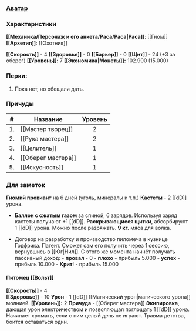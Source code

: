 ### [Аватар](Клотр.jpg)
### Характеристики
**[[Механика/Персонаж и его анкета/Раса/Раса|Раса]]**: [[Гном]]
**[[Архетип]]**: [[Охотник]]

 **[[Скорость]]** - 4
 **[[Здоровье]]** - 0
 **[[Барьер]]** - 0
 **[[Щит]]** - 24 (+3 за оберег)
 **[[Уровень]]:** 7
**[[Экономика|Монеты]]:** 102.900 (15.000)

### Перки:
1. Пока нет, но обещали дать.

### Причуды

| #   | Название           | Уровень |
| --- | ------------------ | :-----: |
| 1.  | [[Мастер творец]]  |    2    |
| 2.  | [[Рука мастера]]   |    2    |
| 3.  | [[Целитель]]       |    1    |
| 4.  | [[Оберег мастера]] |    1    |
| 5.  | [[Искусность]]     |    1    |

### Для заметок
**Гномий провиант** на 6 дней (уголь, минералы и т.п.)
**Кастеты** - 2 [[dD]] урона.
- **Баллон с сжатым газом** за спиной, 6 зарядов. Используя заряд кастеты получают +1 [[dD]]. 
**Раскрывающиеся щитки**, абсорбируют 1 [[dD]] урона. Можно после разряжать.
**9 кг.** мяса для волка. 

- Договор на разработку и производство пиломеча в кузнице Годфрика. Патент. Сможет сам его получить через 1 сессию, вернувшись в [[Юг|Нил]]. С этого же момента начнёт получать пассивный доход:
- **провал** - 0
- **плохо** - прибыль 5.000
- **успех** - прибыль 10.000
- **Крит**! - прибыль 15.000

#### Питомец [[Вольт]]
 **[[Скорость]]** - 4  
 **[[Здоровье]]** - 10
 **Урон** - 1 [[dD]] [[Магический урон|магического урона]] молнией. 
 **[[Уровень]]:** 2
**Причуда** - [[Оберег мастера]]
**Экипировка**, дающая урон электричеством и позволяющая поглощать 1 [[dD]] урона.
Начинает хромать, если с ним целый день не играют. Травма детства, боится оставаться один. 